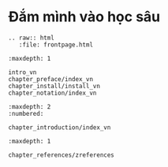 Đắm mình vào học sâu
========================

```eval_rst
.. raw:: html
   :file: frontpage.html
```

```toc
:maxdepth: 1

intro_vn
chapter_preface/index_vn
chapter_install/install_vn
chapter_notation/index_vn
```

```toc
:maxdepth: 2
:numbered:

chapter_introduction/index_vn
```

```toc
:maxdepth: 1

chapter_references/zreferences
```
